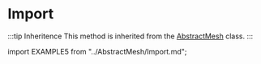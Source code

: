 # Import

:::tip Inheritence
This method is inherited from the [AbstractMesh](../AbstractMesh/AbstractMesh_.md) class.
:::

import EXAMPLE5 from "../AbstractMesh/Import.md";

<EXAMPLE5 />

